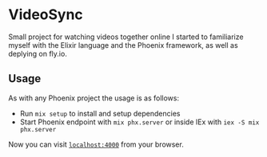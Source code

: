 # VideoSync

Small project for watching videos together online I started to familiarize myself with the Elixir language and the Phoenix framework, as well as deplying on fly.io.

## Usage
As with any Phoenix project the usage is as follows:
  * Run `mix setup` to install and setup dependencies
  * Start Phoenix endpoint with `mix phx.server` or inside IEx with `iex -S mix phx.server`

Now you can visit [`localhost:4000`](http://localhost:4000) from your browser.
